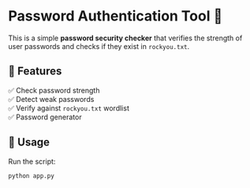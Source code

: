 # Password Authentication Tool 🚀
This is a simple **password security checker** that verifies the strength of user passwords and checks if they exist in `rockyou.txt`.

## 🔹 Features
✅ Check password strength  
✅ Detect weak passwords  
✅ Verify against `rockyou.txt` wordlist  
✅ Password generator  

## 📌 Usage
Run the script:
```sh
python app.py
